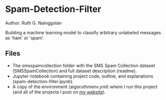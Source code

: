 # Spam-Detection-Filter

Author: Ruth G. Nainggolan

Building a machine learning model to classify arbitrary unlabeled messages as 'ham' or 'spam'.


Files
-----

* The smsspamcollection folder with the SMS Spam Collection dataset (SMSSpamCollection) and full dataset description (readme).
* Jupyter notebook containing project code, outline, and explanations (spam-detection-filter.ipynb).
* A copy of the environment (algoruthmenv.yml) where I run this project (and all of the projects I post on [my website](https://algoruthm.dev/)).
